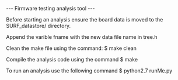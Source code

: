 --- Firmware testing analysis tool ---

Before starting an analysis ensure the board data is moved to the SURF_datastore/ directory.

Append the varible fname with the new data file name in tree.h

Clean the make file using the command: $ make clean

Compile the analysis code using the command $ make

To run an analysis use the following command $ python2.7 runMe.py <filename>

